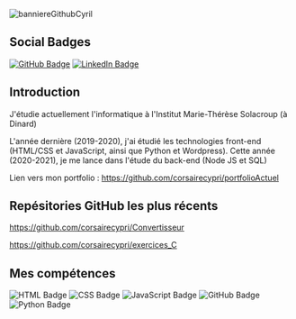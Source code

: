 


![banniereGithubCyril](https://user-images.githubusercontent.com/72859141/137271966-c35ad8f4-f7bc-4f7b-907b-a039f7764640.PNG)


## Social Badges

[![GitHub Badge](https://img.shields.io/badge/GitHub-100000?style=for-the-badge&logo=github&logoColor=white)](https://github.com/corsairecypri)
[![LinkedIn Badge](https://img.shields.io/badge/LinkedIn-0077B5?style=for-the-badge&logo=linkedin&logoColor=white)](https://www.linkedin.com/in/cyril-prigent/)


## Introduction

J'étudie actuellement l'informatique à l'Institut Marie-Thérèse Solacroup (à Dinard)

L'année dernière (2019-2020), j'ai étudié les technologies front-end (HTML/CSS et JavaScript, ainsi que Python et Wordpress).
Cette année (2020-2021), je me lance dans l'étude du back-end (Node JS et SQL)

Lien vers mon portfolio : https://github.com/corsairecypri/portfolioActuel


## Repésitories GitHub les plus récents


<!-- BLOG-POST-LIST:START -->

https://github.com/corsairecypri/Convertisseur

https://github.com/corsairecypri/exercices_C

<!-- BLOG-POST-LIST:END --> 

## Mes compétences
![HTML Badge](https://img.shields.io/badge/HTML5-E34F26?style=for-the-badge&logo=html5&logoColor=white)
![CSS Badge](https://img.shields.io/badge/CSS3-1572B6?style=for-the-badge&logo=css3&logoColor=white)
![JavaScript Badge](https://img.shields.io/badge/JavaScript-F7DF1E?style=for-the-badge&logo=javascript&logoColor=black)
![GitHub Badge](https://img.shields.io/badge/GitHub-100000?style=for-the-badge&logo=github&logoColor=white)
![Python Badge](https://img.shields.io/badge/Python-14354C?style=for-the-badge&logo=python&logoColor=white)


